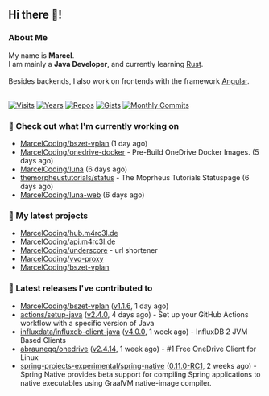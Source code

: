 ## Hi there 👋!




### About Me

My name is **Marcel**.<br>
I am mainly a **Java Developer**, and currently learning [Rust](https://www.rust-lang.org).<br>
<br>
Besides backends, I also work on frontends with the framework [Angular](https://angular.io).
<br>
<br>

[![Visits](https://badges.pufler.dev/visits/MarcelCoding/MarcelCoding?style=flat-square&color=black&logo=github)](https://github.com/MarcelCoding)
[![Years](https://badges.pufler.dev/years/MarcelCoding?style=flat-square&color=black&logo=github)](https://github.com/MarcelCoding)
[![Repos](https://badges.pufler.dev/repos/MarcelCoding?style=flat-square&color=black&logo=github)](https://github.com/MarcelCoding?tab=repositories)
[![Gists](https://badges.pufler.dev/gists/MarcelCoding?style=flat-square&color=black&logo=github)](https://gist.github.com/MarcelCoding)
[![Monthly Commits](https://badges.pufler.dev/commits/monthly/MarcelCoding?style=flat-square&color=black&logo=github)](https://github.com/MarcelCoding)

### 👷 Check out what I'm currently working on

- [MarcelCoding/bszet-vplan](https://github.com/MarcelCoding/bszet-vplan) (1 day ago)
- [MarcelCoding/onedrive-docker](https://github.com/MarcelCoding/onedrive-docker) - Pre-Build OneDrive Docker Images. (5 days ago)
- [MarcelCoding/luna](https://github.com/MarcelCoding/luna) (6 days ago)
- [themorpheustutorials/status](https://github.com/themorpheustutorials/status) - The Moprheus Tutorials Statuspage (6 days ago)
- [MarcelCoding/luna-web](https://github.com/MarcelCoding/luna-web) (6 days ago)

### 🌱 My latest projects

- [MarcelCoding/hub.m4rc3l.de](https://github.com/MarcelCoding/hub.m4rc3l.de)
- [MarcelCoding/api.m4rc3l.de](https://github.com/MarcelCoding/api.m4rc3l.de)
- [MarcelCoding/underscore](https://github.com/MarcelCoding/underscore) - url shortener
- [MarcelCoding/vvo-proxy](https://github.com/MarcelCoding/vvo-proxy)
- [MarcelCoding/bszet-vplan](https://github.com/MarcelCoding/bszet-vplan)

### 🔭 Latest releases I've contributed to

- [MarcelCoding/bszet-vplan](https://github.com/MarcelCoding/bszet-vplan) ([v1.1.6](https://github.com/MarcelCoding/bszet-vplan/releases/tag/v1.1.6), 1 day ago)
- [actions/setup-java](https://github.com/actions/setup-java) ([v2.4.0](https://github.com/actions/setup-java/releases/tag/v2.4.0), 4 days ago) - Set up your GitHub Actions workflow with a specific version of Java
- [influxdata/influxdb-client-java](https://github.com/influxdata/influxdb-client-java) ([v4.0.0](https://github.com/influxdata/influxdb-client-java/releases/tag/v4.0.0), 1 week ago) - InfluxDB 2 JVM Based Clients
- [abraunegg/onedrive](https://github.com/abraunegg/onedrive) ([v2.4.14](https://github.com/abraunegg/onedrive/releases/tag/v2.4.14), 1 week ago) - #1 Free OneDrive Client for Linux
- [spring-projects-experimental/spring-native](https://github.com/spring-projects-experimental/spring-native) ([0.11.0-RC1](https://github.com/spring-projects-experimental/spring-native/releases/tag/0.11.0-RC1), 2 weeks ago) - Spring Native provides beta support for compiling Spring applications to native executables using GraalVM native-image compiler.


